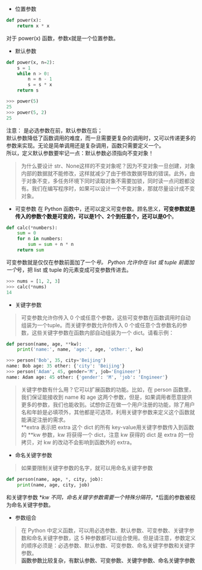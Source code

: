 - 位置参数
```python
def power(x):
    return x * x
```
对于 power(x) 函数，参数x就是一个位置参数。
- 默认参数
```python
def power(x, n=2):
    s = 1
    while n > 0:
        n = n - 1
        s = s * x
    return s
```
```python
>>> power(5)
25
>>> power(5, 2)
25
```
注意：
是必选参数在前，默认参数在后；  
默认参数降低了函数调用的难度，而一旦需要更复杂的调用时，又可以传递更多的参数来实现。无论是简单调用还是复杂调用，函数只需要定义一个。  
所以，定义默认参数要牢记一点：默认参数必须指向不变对象！  
> 为什么要设计 str、None这样的不变对象呢？因为不变对象一旦创建，对象内部的数据就不能修改，这样就减少了由于修改数据导致的错误。此外，由于对象不变，多任务环境下同时读取对象不需要加锁，同时读一点问题都没有。我们在编写程序时，如果可以设计一个不变对象，那就尽量设计成不变对象。  
- 可变参数
在 Python 函数中，还可以定义可变参数。顾名思义，**可变参数就是传入的参数个数是可变的，可以是1个、2个到任意个，还可以是0个**。
```python
def calc(*numbers):
    sum = 0
    for n in numbers:
        sum = sum + n * n
    return sum
```
可变参数就是仅仅在参数前面加了一个*号。
Python 允许你在 list 或 tuple 前面加一个*号，把 list 或 tuple 的元素变成可变参数传进去。  
```python
>>> nums = [1, 2, 3]
>>> calc(*nums)
14
```
- 关键字参数
> 可变参数允许你传入 0 个或任意个参数，这些可变参数在函数调用时自动组装为一个tuple。而关键字参数允许你传入 0 个或任意个含参数名的参数，这些关键字参数在函数内部自动组装为一个 dict。请看示例：  
```python
def person(name, age, **kw):
    print('name:', name, 'age:', age, 'other:', kw)
```
```python
>>> person('Bob', 35, city='Beijing')
name: Bob age: 35 other: {'city': 'Beijing'}
>>> person('Adam', 45, gender='M', job='Engineer')
name: Adam age: 45 other: {'gender': 'M', 'job': 'Engineer'}
```
> 关键字参数有什么用？它可以扩展函数的功能。比如，在 person 函数里，我们保证能接收到 name 和 age 这两个参数，但是，如果调用者愿意提供更多的参数，我们也能收到。试想你正在做一个用户注册的功能，除了用户名和年龄是必填项外，其他都是可选项，利用关键字参数来定义这个函数就能满足注册的需求。  
**extra 表示把 extra 这个 dict 的所有 key-value用关键字参数传入到函数的 **kw 参数，kw 将获得一个 dict，注意 kw 获得的 dict 是 extra 的一份拷贝，对 kw 的改动不会影响到函数外的 extra。  
- 命名关键字参数
> 如果要限制关键字参数的名字，就可以用命名关键字参数  
```python
def person(name, age, *, city, job):
    print(name, age, city, job)
```
和关键字参数 **kw 不同，命名关键字参数需要一个特殊分隔符*，*后面的参数被视为命名关键字参数。  
- 参数组合
> 在 Python 中定义函数，可以用必选参数、默认参数、可变参数、关键字参数和命名关键字参数，这 5 种参数都可以组合使用。但是请注意，参数定义的顺序必须是：必选参数、默认参数、可变参数、命名关键字参数和关键字参数。  
**函数参数比较复杂，有默认参数、可变参数、关键字参数、命名关键字参数**
